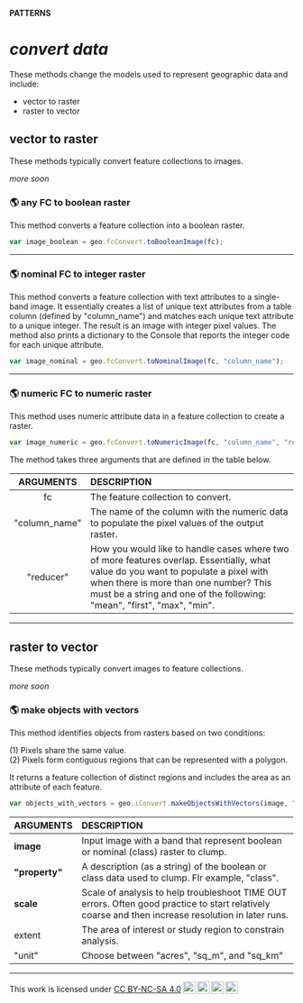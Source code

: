 __PATTERNS__

# _**convert data**_  

These methods change the models used to represent geographic data and include:

* vector to raster
* raster to vector

## __vector to raster__  

These methods typically convert feature collections to images. 

_more soon_  

### :earth_americas: any FC to boolean raster  

This method converts a feature collection into a boolean raster. 

```js
var image_boolean = geo.fcConvert.toBooleanImage(fc);
```

---  

### :earth_americas: nominal FC to integer raster  

This method converts a feature collection with text attributes to a single-band image. It essentially creates a list of unique text attributes from a table column (defined by "column_name") and matches each unique text attribute to a unique integer. The result is an image with integer pixel values. The method also prints a dictionary to the Console that reports the integer code for each unique attribute.   

```js
var image_nominal = geo.fcConvert.toNominalImage(fc, "column_name");

```

---  

### :earth_americas: numeric FC to numeric raster

This method uses numeric attribute data in a feature collection to create a raster. 

```js
var image_numeric = geo.fcConvert.toNumericImage(fc, "column_name", "reducer");

```

The method takes three arguments that are defined in the table below.  

| ARGUMENTS | DESCRIPTION       |
|:--:       | :--               | 
| fc        | The feature collection to convert.    |
| "column_name" | The name of the column with the numeric data to populate the pixel values of the output raster. | 
| "reducer"     | How you would like to handle cases where two of more features overlap. Essentially, what value do you want to populate a pixel with when there is more than one number? This must be a string and one of the following: "mean", "first", "max", "min". |


---  

## __raster to vector__

These methods typically convert images to feature collections.  

_more soon_  


### __:earth_americas: make objects with vectors__ 

This method identifies objects from rasters based on two conditions: 

(1) Pixels share the same value.  
(2) Pixels form contiguous regions that can be represented with a polygon.  

It returns a feature collection of distinct regions and includes the area as an attribute of each feature.  

```js
var objects_with_vectors = geo.iConvert.makeObjectsWithVectors(image, "property", scale, extent, "unit");

```

| ARGUMENTS | DESCRIPTION   | 
| :--       | :--           |
| __image__ | Input image with a band that represent boolean or nominal (class) raster to clump.    |  
| __"property"__    | A description (as a string) of the boolean or class data used to clump. Flr example, "class".       |  
| __scale__ | Scale of analysis to help troubleshoot TIME OUT errors. Often good practice to start relatively coarse and then increase resolution in later runs.        |  
| extent    | The area of interest or study region to constrain analysis.         |
| "unit"    | Choose between "acres", "sq_m", and "sq_km"               |  

---  

<p xmlns:cc="http://creativecommons.org/ns#" >This work is licensed under <a href="https://creativecommons.org/licenses/by-nc-sa/4.0/?ref=chooser-v1" target="_blank" rel="license noopener noreferrer" style="display:inline-block;">CC BY-NC-SA 4.0<img style="height:22px!important;margin-left:3px;vertical-align:text-bottom;" src="https://mirrors.creativecommons.org/presskit/icons/cc.svg?ref=chooser-v1" alt=""><img style="height:22px!important;margin-left:3px;vertical-align:text-bottom;" src="https://mirrors.creativecommons.org/presskit/icons/by.svg?ref=chooser-v1" alt=""><img style="height:22px!important;margin-left:3px;vertical-align:text-bottom;" src="https://mirrors.creativecommons.org/presskit/icons/nc.svg?ref=chooser-v1" alt=""><img style="height:22px!important;margin-left:3px;vertical-align:text-bottom;" src="https://mirrors.creativecommons.org/presskit/icons/sa.svg?ref=chooser-v1" alt=""></a></p>